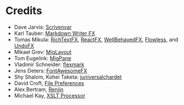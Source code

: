 # Credits

* Dave Jarvis: [Scrivenvar](https://github.com/DaveJarvis/scrivenvar/)
* Karl Tauber: [Markdown Writer FX](https://github.com/JFormDesigner/markdown-writer-fx)
* Tomas Mikula: [RichTextFX](https://github.com/TomasMikula/RichTextFX), [ReactFX](https://github.com/TomasMikula/ReactFX), [WellBehavedFX](https://github.com/TomasMikula/WellBehavedFX), [Flowless](https://github.com/TomasMikula/Flowless), and [UndoFX](https://github.com/TomasMikula/UndoFX)
* Mikael Grev: [MigLayout](http://www.miglayout.com/)
* Tom Eugelink: [MigPane](https://github.com/mikaelgrev/miglayout/blob/master/javafx/src/main/java/org/tbee/javafx/scene/layout/fxml/MigPane.java)
* Vladimir Schneider: [flexmark](https://website.com)
* Jens Deters: [FontAwesomeFX](https://bitbucket.org/Jerady/fontawesomefx)
* Shy Shalom, Kohei Taketa: [juniversalchardet](https://github.com/takscape/juniversalchardet)
* David Croft, [File Preferences](https://github.com/eis/simple-suomi24-java-client/tree/master/src/main/java/net/infotrek/util/prefs)
* Alex Bertram, [Renjin](https://www.renjin.org/)
* Michael Kay, [XSLT Processor](http://www.saxonica.com/)

